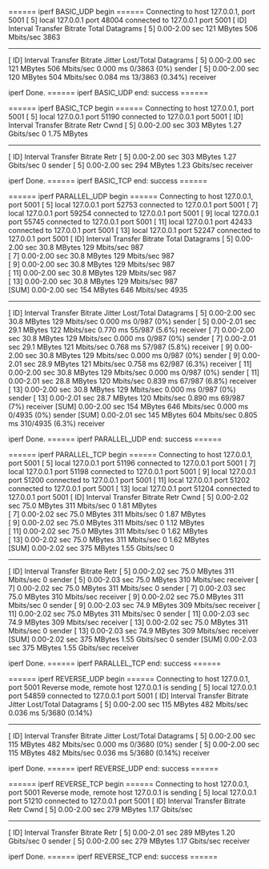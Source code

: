 ====== iperf BASIC_UDP begin ======
Connecting to host 127.0.0.1, port 5001
[  5] local 127.0.0.1 port 48004 connected to 127.0.0.1 port 5001
[ ID] Interval           Transfer     Bitrate         Total Datagrams
[  5]   0.00-2.00   sec   121 MBytes   506 Mbits/sec  3863  
- - - - - - - - - - - - - - - - - - - - - - - - -
[ ID] Interval           Transfer     Bitrate         Jitter    Lost/Total Datagrams
[  5]   0.00-2.00   sec   121 MBytes   506 Mbits/sec  0.000 ms  0/3863 (0%)  sender
[  5]   0.00-2.00   sec   120 MBytes   504 Mbits/sec  0.084 ms  13/3863 (0.34%)  receiver

iperf Done.
====== iperf BASIC_UDP end: success ======

====== iperf BASIC_TCP begin ======
Connecting to host 127.0.0.1, port 5001
[  5] local 127.0.0.1 port 51190 connected to 127.0.0.1 port 5001
[ ID] Interval           Transfer     Bitrate         Retr  Cwnd
[  5]   0.00-2.00   sec   303 MBytes  1.27 Gbits/sec    0   1.75 MBytes       
- - - - - - - - - - - - - - - - - - - - - - - - -
[ ID] Interval           Transfer     Bitrate         Retr
[  5]   0.00-2.00   sec   303 MBytes  1.27 Gbits/sec    0             sender
[  5]   0.00-2.00   sec   294 MBytes  1.23 Gbits/sec                  receiver

iperf Done.
====== iperf BASIC_TCP end: success ======

====== iperf PARALLEL_UDP begin ======
Connecting to host 127.0.0.1, port 5001
[  5] local 127.0.0.1 port 52753 connected to 127.0.0.1 port 5001
[  7] local 127.0.0.1 port 59254 connected to 127.0.0.1 port 5001
[  9] local 127.0.0.1 port 55745 connected to 127.0.0.1 port 5001
[ 11] local 127.0.0.1 port 42433 connected to 127.0.0.1 port 5001
[ 13] local 127.0.0.1 port 52247 connected to 127.0.0.1 port 5001
[ ID] Interval           Transfer     Bitrate         Total Datagrams
[  5]   0.00-2.00   sec  30.8 MBytes   129 Mbits/sec  987  
[  7]   0.00-2.00   sec  30.8 MBytes   129 Mbits/sec  987  
[  9]   0.00-2.00   sec  30.8 MBytes   129 Mbits/sec  987  
[ 11]   0.00-2.00   sec  30.8 MBytes   129 Mbits/sec  987  
[ 13]   0.00-2.00   sec  30.8 MBytes   129 Mbits/sec  987  
[SUM]   0.00-2.00   sec   154 MBytes   646 Mbits/sec  4935  
- - - - - - - - - - - - - - - - - - - - - - - - -
[ ID] Interval           Transfer     Bitrate         Jitter    Lost/Total Datagrams
[  5]   0.00-2.00   sec  30.8 MBytes   129 Mbits/sec  0.000 ms  0/987 (0%)  sender
[  5]   0.00-2.01   sec  29.1 MBytes   122 Mbits/sec  0.770 ms  55/987 (5.6%)  receiver
[  7]   0.00-2.00   sec  30.8 MBytes   129 Mbits/sec  0.000 ms  0/987 (0%)  sender
[  7]   0.00-2.01   sec  29.1 MBytes   121 Mbits/sec  0.768 ms  57/987 (5.8%)  receiver
[  9]   0.00-2.00   sec  30.8 MBytes   129 Mbits/sec  0.000 ms  0/987 (0%)  sender
[  9]   0.00-2.01   sec  28.9 MBytes   121 Mbits/sec  0.758 ms  62/987 (6.3%)  receiver
[ 11]   0.00-2.00   sec  30.8 MBytes   129 Mbits/sec  0.000 ms  0/987 (0%)  sender
[ 11]   0.00-2.01   sec  28.8 MBytes   120 Mbits/sec  0.839 ms  67/987 (6.8%)  receiver
[ 13]   0.00-2.00   sec  30.8 MBytes   129 Mbits/sec  0.000 ms  0/987 (0%)  sender
[ 13]   0.00-2.01   sec  28.7 MBytes   120 Mbits/sec  0.890 ms  69/987 (7%)  receiver
[SUM]   0.00-2.00   sec   154 MBytes   646 Mbits/sec  0.000 ms  0/4935 (0%)  sender
[SUM]   0.00-2.01   sec   145 MBytes   604 Mbits/sec  0.805 ms  310/4935 (6.3%)  receiver

iperf Done.
====== iperf PARALLEL_UDP end: success ======

====== iperf PARALLEL_TCP begin ======
Connecting to host 127.0.0.1, port 5001
[  5] local 127.0.0.1 port 51196 connected to 127.0.0.1 port 5001
[  7] local 127.0.0.1 port 51198 connected to 127.0.0.1 port 5001
[  9] local 127.0.0.1 port 51200 connected to 127.0.0.1 port 5001
[ 11] local 127.0.0.1 port 51202 connected to 127.0.0.1 port 5001
[ 13] local 127.0.0.1 port 51204 connected to 127.0.0.1 port 5001
[ ID] Interval           Transfer     Bitrate         Retr  Cwnd
[  5]   0.00-2.02   sec  75.0 MBytes   311 Mbits/sec    0   1.81 MBytes       
[  7]   0.00-2.02   sec  75.0 MBytes   311 Mbits/sec    0   1.87 MBytes       
[  9]   0.00-2.02   sec  75.0 MBytes   311 Mbits/sec    0   1.12 MBytes       
[ 11]   0.00-2.02   sec  75.0 MBytes   311 Mbits/sec    0   1.62 MBytes       
[ 13]   0.00-2.02   sec  75.0 MBytes   311 Mbits/sec    0   1.62 MBytes       
[SUM]   0.00-2.02   sec   375 MBytes  1.55 Gbits/sec    0             
- - - - - - - - - - - - - - - - - - - - - - - - -
[ ID] Interval           Transfer     Bitrate         Retr
[  5]   0.00-2.02   sec  75.0 MBytes   311 Mbits/sec    0             sender
[  5]   0.00-2.03   sec  75.0 MBytes   310 Mbits/sec                  receiver
[  7]   0.00-2.02   sec  75.0 MBytes   311 Mbits/sec    0             sender
[  7]   0.00-2.03   sec  75.0 MBytes   310 Mbits/sec                  receiver
[  9]   0.00-2.02   sec  75.0 MBytes   311 Mbits/sec    0             sender
[  9]   0.00-2.03   sec  74.9 MBytes   309 Mbits/sec                  receiver
[ 11]   0.00-2.02   sec  75.0 MBytes   311 Mbits/sec    0             sender
[ 11]   0.00-2.03   sec  74.9 MBytes   309 Mbits/sec                  receiver
[ 13]   0.00-2.02   sec  75.0 MBytes   311 Mbits/sec    0             sender
[ 13]   0.00-2.03   sec  74.9 MBytes   309 Mbits/sec                  receiver
[SUM]   0.00-2.02   sec   375 MBytes  1.55 Gbits/sec    0             sender
[SUM]   0.00-2.03   sec   375 MBytes  1.55 Gbits/sec                  receiver

iperf Done.
====== iperf PARALLEL_TCP end: success ======

====== iperf REVERSE_UDP begin ======
Connecting to host 127.0.0.1, port 5001
Reverse mode, remote host 127.0.0.1 is sending
[  5] local 127.0.0.1 port 54859 connected to 127.0.0.1 port 5001
[ ID] Interval           Transfer     Bitrate         Jitter    Lost/Total Datagrams
[  5]   0.00-2.00   sec   115 MBytes   482 Mbits/sec  0.036 ms  5/3680 (0.14%)  
- - - - - - - - - - - - - - - - - - - - - - - - -
[ ID] Interval           Transfer     Bitrate         Jitter    Lost/Total Datagrams
[  5]   0.00-2.00   sec   115 MBytes   482 Mbits/sec  0.000 ms  0/3680 (0%)  sender
[  5]   0.00-2.00   sec   115 MBytes   482 Mbits/sec  0.036 ms  5/3680 (0.14%)  receiver

iperf Done.
====== iperf REVERSE_UDP end: success ======

====== iperf REVERSE_TCP begin ======
Connecting to host 127.0.0.1, port 5001
Reverse mode, remote host 127.0.0.1 is sending
[  5] local 127.0.0.1 port 51210 connected to 127.0.0.1 port 5001
[ ID] Interval           Transfer     Bitrate         Retr  Cwnd
[  5]   0.00-2.00   sec   279 MBytes  1.17 Gbits/sec                  
- - - - - - - - - - - - - - - - - - - - - - - - -
[ ID] Interval           Transfer     Bitrate         Retr
[  5]   0.00-2.01   sec   289 MBytes  1.20 Gbits/sec    0             sender
[  5]   0.00-2.00   sec   279 MBytes  1.17 Gbits/sec                  receiver

iperf Done.
====== iperf REVERSE_TCP end: success ======